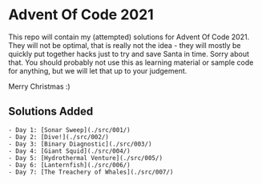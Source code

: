 Advent Of Code 2021
===================

This repo will contain my (attempted) solutions for Advent Of Code 2021. They will not be optimal, that is really not
the idea - they will mostly be quickly put together hacks just to try and save Santa in time. Sorry about that. You
should probably not use this as learning material or sample code for anything, but we will let that up to your
judgement.

Merry Christmas :)

Solutions Added
---------------

    - Day 1: [Sonar Sweep](./src/001/)
    - Day 2: [Dive!](./src/002/)
    - Day 3: [Binary Diagnostic](./src/003/)
    - Day 4: [Giant Squid](./src/004/)
    - Day 5: [Hydrothermal Venture](./src/005/)
    - Day 6: [Lanternfish](./src/006/)
    - Day 7: [The Treachery of Whales](./src/007/)
